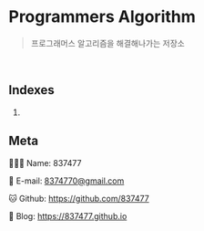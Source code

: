 # Programmers Algorithm

> 프로그래머스 알고리즘을 해결해나가는 저장소

<br>

## Indexes
1. 

## Meta

🙋🏻‍♂️ Name: 837477

📧 E-mail: 8374770@gmail.com

🐱 Github: https://github.com/837477

📔 Blog: https://837477.github.io